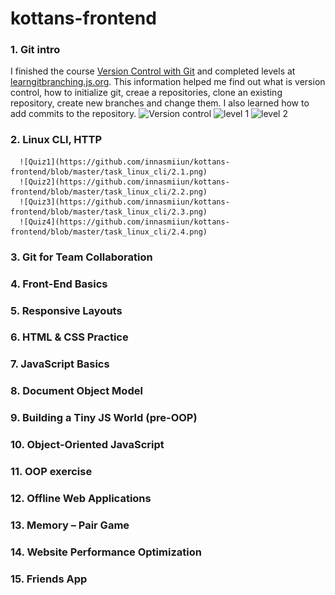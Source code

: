 # kottans-frontend
### 1. Git intro
  I finished the course [Version Control with Git](https://www.udacity.com/course/version-control-with-git--ud123) and completed levels at [learngitbranching.js.org](learngitbranching.js.org).
  This information helped me find out what is version control, how to initialize git, creaе a repositories, clone an existing repository, create new branches and change them. 
  I also learned how to add commits to the repository.
      ![Version control](https://github.com/innasmiiun/screenshots/blob/master/photo_2020-10-27_21-03-31.jpg)
      ![level 1](https://github.com/innasmiiun/screenshots/blob/master/photo_2020-10-27_21-05-40.jpg)
      ![level 2](https://github.com/innasmiiun/screenshots/blob/master/photo_2020-10-27_21-05-51.jpg)
###  2. Linux CLI, HTTP
      ![Quiz1](https://github.com/innasmiiun/kottans-frontend/blob/master/task_linux_cli/2.1.png)
      ![Quiz2](https://github.com/innasmiiun/kottans-frontend/blob/master/task_linux_cli/2.2.png)
      ![Quiz3](https://github.com/innasmiiun/kottans-frontend/blob/master/task_linux_cli/2.3.png)
      ![Quiz4](https://github.com/innasmiiun/kottans-frontend/blob/master/task_linux_cli/2.4.png)

###  3. Git for Team Collaboration
###  4. Front-End Basics
###  5. Responsive Layouts
###  6. HTML & CSS Practice 
###  7. JavaScript Basics
###  8. Document Object Model
###  9. Building a Tiny JS World (pre-OOP) 
###  10. Object-Oriented JavaScript 
###  11. OOP exercise 
###  12. Offline Web Applications 
###  13. Memory – Pair Game 
###  14. Website Performance Optimization 
###  15. Friends App 
  
